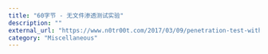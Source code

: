```yaml
---
title: "60字节 - 无文件渗透测试实验"
description: ""
external_url: "https://www.n0tr00t.com/2017/03/09/penetration-test-without-file.html"
category: "Miscellaneous"
---
```

